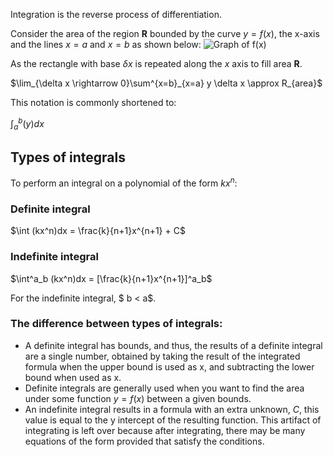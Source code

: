 Integration is the reverse process of differentiation.

Consider the area of the region **R** bounded by the curve $y=f(x)$, the x-axis and the lines $x=a$ and $x=b$ as shown below:
![Graph of f(x)](../../Images/integration_from_first_principles.drawio.svg)

As the rectangle with base $\delta x$ is repeated along the $x$ axis to fill area **R**.

$\lim_{\delta x \rightarrow 0}\sum^{x=b}_{x=a} y \delta x \approx R_{area}$

This notation is commonly shortened to:

$\int^{b}_{a}(y)dx$


## Types of integrals
To perform an integral on a polynomial of the form $kx^n$:

### Definite integral  

$\int (kx^n)dx = \frac{k}{n+1}x^{n+1} + C$

### Indefinite integral 

$\int^a_b (kx^n)dx = [\frac{k}{n+1}x^{n+1}]^a_b$

For the indefinite integral, $ b < a$.

### The difference between types of integrals:
- A definite integral has bounds, and thus, the results of a definite integral are a single number, obtained by taking the result of the integrated formula when the upper bound is used as x, and subtracting the lower bound when used as x.
- Definite integrals are generally used when you want to find the area under some function $y =f(x)$ between a given bounds.
- An indefinite integral results in a formula with an extra unknown, $C$, this value is equal to the y intercept of the resulting function. This artifact of integrating is left over because after integrating, there may be many equations of the form provided that satisfy the conditions.

